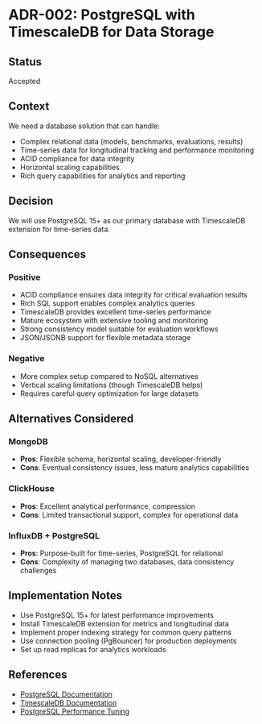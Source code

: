 # ADR-002: PostgreSQL with TimescaleDB for Data Storage

## Status
Accepted

## Context
We need a database solution that can handle:
- Complex relational data (models, benchmarks, evaluations, results)
- Time-series data for longitudinal tracking and performance monitoring
- ACID compliance for data integrity
- Horizontal scaling capabilities
- Rich query capabilities for analytics and reporting

## Decision
We will use PostgreSQL 15+ as our primary database with TimescaleDB extension for time-series data.

## Consequences

### Positive
- ACID compliance ensures data integrity for critical evaluation results
- Rich SQL support enables complex analytics queries
- TimescaleDB provides excellent time-series performance
- Mature ecosystem with extensive tooling and monitoring
- Strong consistency model suitable for evaluation workflows
- JSON/JSONB support for flexible metadata storage

### Negative
- More complex setup compared to NoSQL alternatives
- Vertical scaling limitations (though TimescaleDB helps)
- Requires careful query optimization for large datasets

## Alternatives Considered

### MongoDB
- **Pros**: Flexible schema, horizontal scaling, developer-friendly
- **Cons**: Eventual consistency issues, less mature analytics capabilities

### ClickHouse
- **Pros**: Excellent analytical performance, compression
- **Cons**: Limited transactional support, complex for operational data

### InfluxDB + PostgreSQL
- **Pros**: Purpose-built for time-series, PostgreSQL for relational
- **Cons**: Complexity of managing two databases, data consistency challenges

## Implementation Notes
- Use PostgreSQL 15+ for latest performance improvements
- Install TimescaleDB extension for metrics and longitudinal data
- Implement proper indexing strategy for common query patterns
- Use connection pooling (PgBouncer) for production deployments
- Set up read replicas for analytics workloads

## References
- [PostgreSQL Documentation](https://www.postgresql.org/docs/)
- [TimescaleDB Documentation](https://docs.timescale.com/)
- [PostgreSQL Performance Tuning](https://wiki.postgresql.org/wiki/Performance_Optimization)